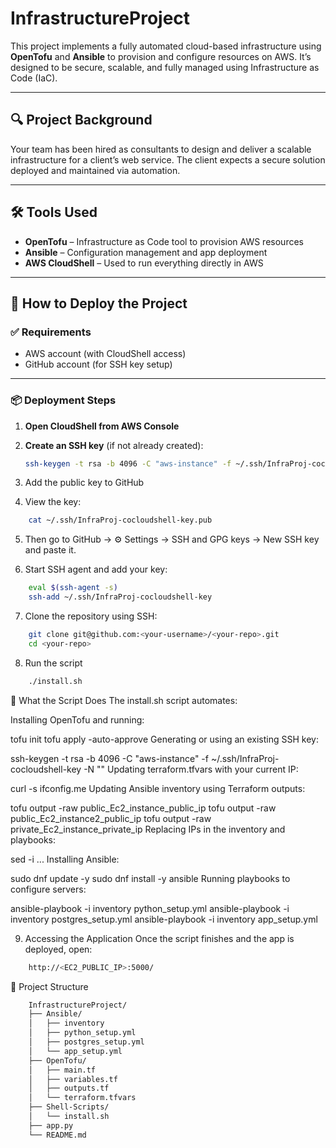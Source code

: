 # InfrastructureProject

This project implements a fully automated cloud-based infrastructure using **OpenTofu** and **Ansible** to provision and configure resources on AWS. It’s designed to be secure, scalable, and fully managed using Infrastructure as Code (IaC).

---

## 🔍 Project Background

Your team has been hired as consultants to design and deliver a scalable infrastructure for a client’s web service. The client expects a secure solution deployed and maintained via automation.

---

## 🛠️ Tools Used

- **OpenTofu** – Infrastructure as Code tool to provision AWS resources
- **Ansible** – Configuration management and app deployment
- **AWS CloudShell** – Used to run everything directly in AWS

---

## 🚀 How to Deploy the Project

### ✅ Requirements

- AWS account (with CloudShell access)
- GitHub account (for SSH key setup)

---

### 📦 Deployment Steps

1. **Open CloudShell from AWS Console**

2. **Create an SSH key** (if not already created):
   ```sh
   ssh-keygen -t rsa -b 4096 -C "aws-instance" -f ~/.ssh/InfraProj-cocloudshell-key -N ""
3. Add the public key to GitHub

4. View the key:

```sh
    cat ~/.ssh/InfraProj-cocloudshell-key.pub
```
5. Then go to GitHub → ⚙️ Settings → SSH and GPG keys → New SSH key and paste it.

6. Start SSH agent and add your key:

```sh
    eval $(ssh-agent -s)
    ssh-add ~/.ssh/InfraProj-cocloudshell-key
```    
7. Clone the repository using SSH:

```sh
    git clone git@github.com:<your-username>/<your-repo>.git
    cd <your-repo>
```
8. Run the script
```sh
    ./install.sh
```
🔧 What the Script Does
The install.sh script automates:

Installing OpenTofu and running:

tofu init
tofu apply -auto-approve
Generating or using an existing SSH key:

ssh-keygen -t rsa -b 4096 -C "aws-instance" -f ~/.ssh/InfraProj-cocloudshell-key -N ""
Updating terraform.tfvars with your current IP:

curl -s ifconfig.me
Updating Ansible inventory using Terraform outputs:

tofu output -raw public_Ec2_instance_public_ip
tofu output -raw public_Ec2_instance2_public_ip
tofu output -raw private_Ec2_instance_private_ip
Replacing IPs in the inventory and playbooks:

sed -i ...
Installing Ansible:

sudo dnf update -y
sudo dnf install -y ansible
Running playbooks to configure servers:

ansible-playbook -i inventory python_setup.yml
ansible-playbook -i inventory postgres_setup.yml
ansible-playbook -i inventory app_setup.yml

9. Accessing the Application
Once the script finishes and the app is deployed, open:
```sh
    http://<EC2_PUBLIC_IP>:5000/
```
📁 Project Structure

```txt
    InfrastructureProject/
    ├── Ansible/
    │   ├── inventory
    │   ├── python_setup.yml
    │   ├── postgres_setup.yml
    │   └── app_setup.yml
    ├── OpenTofu/
    │   ├── main.tf
    │   ├── variables.tf
    │   ├── outputs.tf
    │   └── terraform.tfvars
    ├── Shell-Scripts/
    │   └── install.sh
    ├── app.py
    └── README.md
```